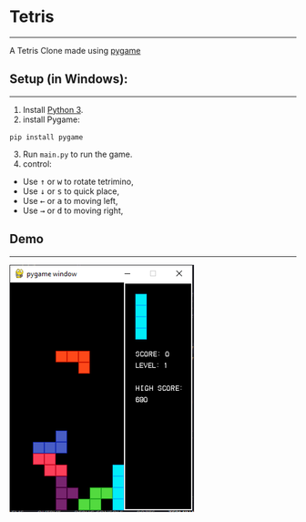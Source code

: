 # Tetris
---
A Tetris Clone made using [pygame](https://www.bing.com/ck/a?!&&p=74e1266fc3ffab59e47fe701f66be7a0949ca5812d3cd7e68642a743535fddedJmltdHM9MTczMjQ5MjgwMA&ptn=3&ver=2&hsh=4&fclid=3847e616-8fde-65b6-3f9c-f3018ecc6493&psq=pygame&u=a1aHR0cHM6Ly93d3cucHlnYW1lLm9yZy9kb2NzLw&ntb=1)

## Setup (in Windows):
---
1. Install [Python 3](https://www.python.org/download/releases/).
2. install Pygame:
```
pip install pygame
```
3. Run `main.py` to run the game.
4. control: 
- Use <kbd>&uarr;</kbd> or <kbd>w</kbd> to rotate tetrimino, 
- Use <kbd>&darr;</kbd> or <kbd>s</kbd> to quick place,
- Use <kbd>&larr;</kbd> or <kbd>a</kbd> to moving left,
- Use <kbd>&rarr;</kbd> or <kbd>d</kbd> to moving right,

## Demo
---
![screenshot](assets/images/screenshots/screenshot_1.png)
